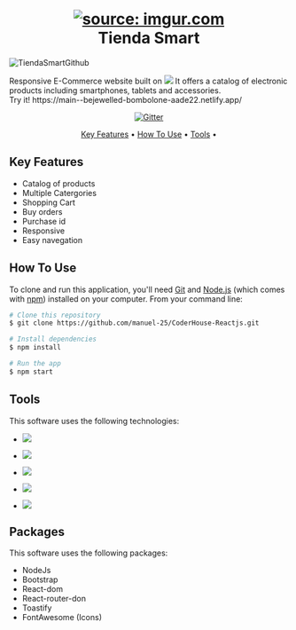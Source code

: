<h1 align="center">
  <br>
<a href="https://imgur.com/T56WAHh"><img src="https://i.imgur.com/T56WAHh.png" title="source: imgur.com" /></a>
  <br>
  Tienda Smart
  <br>
</h1>

![TiendaSmartGithub](https://user-images.githubusercontent.com/73025455/200445644-48212214-413e-4b11-a4f3-d0df5aa7310d.gif)

<p>
Responsive E-Commerce website built on 
<img src="https://img.shields.io/badge/react-%2320232a.svg?style=for-the-badge&logo=react&logoColor=%2361DAFB"> </img>
It offers a catalog of electronic products including smartphones, tablets and accessories.
</br>
Try it! https://main--bejewelled-bombolone-aade22.netlify.app/

</p>

<p align="center">
  <a href="https://badge.fury.io/js/electron-markdownify">
    <img src="https://badge.fury.io/js/electron-markdownify.svg"
         alt="Gitter">
  </a>
 
</p>

<p align="center">
  <a href="#key-features">Key Features</a> •
  <a href="#how-to-use">How To Use</a> •
  <a href="#tools">Tools</a> •
</p>


## Key Features

* Catalog of products
* Multiple Catergories
* Shopping Cart
* Buy orders
* Purchase id
* Responsive
* Easy navegation

## How To Use

To clone and run this application, you'll need [Git](https://git-scm.com) and [Node.js](https://nodejs.org/en/download/) (which comes with [npm](http://npmjs.com)) installed on your computer. From your command line:

```bash
# Clone this repository
$ git clone https://github.com/manuel-25/CoderHouse-Reactjs.git

# Install dependencies
$ npm install

# Run the app
$ npm start
```

## Tools

This software uses the following technologies:

- ![](https://img.shields.io/badge/HTML5-E34F26?style=for-the-badge&logo=html5&logoColor=white)

- ![](https://img.shields.io/badge/CSS3-1572B6?style=for-the-badge&logo=css3&logoColor=white)

- ![](https://img.shields.io/badge/JavaScript-F7DF1E?style=for-the-badge&logo=javascript&logoColor=black)

- ![](https://img.shields.io/badge/React-20232A?style=for-the-badge&logo=react&logoColor=61DAFB)

- ![](https://img.shields.io/badge/Firebase-039BE5?style=for-the-badge&logo=Firebase&logoColor=white)


## Packages

This software uses the following packages:

- NodeJs
- Bootstrap
- React-dom
- React-router-don
- Toastify
- FontAwesome (Icons)

